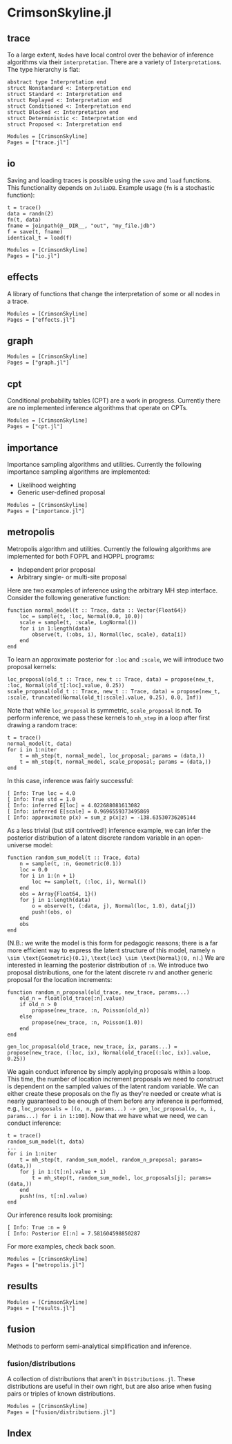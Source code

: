 # CrimsonSkyline.jl

## trace
To a large extent, `Node`s have local control over the behavior of inference algorithms via their 
`interpretation`. There are a variety of `Interpretation`s. The type hierarchy is flat:
```
abstract type Interpretation end
struct Nonstandard <: Interpretation end
struct Standard <: Interpretation end
struct Replayed <: Interpretation end
struct Conditioned <: Interpretation end 
struct Blocked <: Interpretation end
struct Deterministic <: Interpretation end
struct Proposed <: Interpretation end
```
```@autodocs
Modules = [CrimsonSkyline]
Pages = ["trace.jl"]
```

## io

Saving and loading traces is possible using the `save` and `load` functions. This
functionality depends on `JuliaDB`. Example usage (`fn` is a stochastic function):

```
t = trace()
data = randn(2)
fn(t, data)
fname = joinpath(@__DIR__, "out", "my_file.jdb")
f = save(t, fname)
identical_t = load(f)
```

```@autodocs
Modules = [CrimsonSkyline]
Pages = ["io.jl"]
```

## effects
A library of functions that change the interpretation of some or all nodes in a trace.
```@autodocs
Modules = [CrimsonSkyline]
Pages = ["effects.jl"]
```

## graph
```@autodocs
Modules = [CrimsonSkyline]
Pages = ["graph.jl"]
```

## cpt
Conditional probability tables (CPT) are a work in progress. Currently there are no implemented inference algorithms that operate on CPTs. 
```@autodocs
Modules = [CrimsonSkyline]
Pages = ["cpt.jl"]
```

## importance
Importance sampling algorithms and utilities. 
Currently the following importance sampling algorithms are implemented:

+ Likelihood weighting
+ Generic user-defined proposal

```@autodocs
Modules = [CrimsonSkyline]
Pages = ["importance.jl"]
```

## metropolis
Metropolis algorithm and utilities. Currently the following algorithms are implemented for both 
FOPPL and HOPPL programs:

+ Independent prior proposal
+ Arbitrary single- or multi-site proposal

Here are two examples of inference using the arbitrary MH step interface. Consider the following generative
function:
```
function normal_model(t :: Trace, data :: Vector{Float64})
    loc = sample(t, :loc, Normal(0.0, 10.0))
    scale = sample(t, :scale, LogNormal())
    for i in 1:length(data)
        observe(t, (:obs, i), Normal(loc, scale), data[i])
    end
end
```
To learn an approximate posterior for `:loc` and `:scale`, we will introduce two proposal kernels:
```
loc_proposal(old_t :: Trace, new_t :: Trace, data) = propose(new_t, :loc, Normal(old_t[:loc].value, 0.25))
scale_proposal(old_t :: Trace, new_t :: Trace, data) = propose(new_t, :scale, truncated(Normal(old_t[:scale].value, 0.25), 0.0, Inf))
```
Note that while `loc_proposal` is symmetric, `scale_proposal` is not. To perform inference, we pass these kernels to `mh_step` in 
a loop after first drawing a random trace:
```
t = trace()
normal_model(t, data)
for i in 1:niter
    t = mh_step(t, normal_model, loc_proposal; params = (data,))
    t = mh_step(t, normal_model, scale_proposal; params = (data,))
end
```
In this case, inference was fairly successful:
```
[ Info: True loc = 4.0
[ Info: True std = 1.0
[ Info: inferred E[loc] = 4.022688081613082
[ Info: inferred E[scale] = 0.9696559373495869
[ Info: approximate p(x) = sum_z p(x|z) = -138.63530736205144
```
As a less trivial (but still contrived!) inference example, we can infer the posterior distribution of a latent discrete random variable
in an open-universe model: 
```
function random_sum_model(t :: Trace, data)
    n = sample(t, :n, Geometric(0.1))
    loc = 0.0
    for i in 1:(n + 1)
        loc += sample(t, (:loc, i), Normal())
    end
    obs = Array{Float64, 1}()
    for j in 1:length(data)
        o = observe(t, (:data, j), Normal(loc, 1.0), data[j])
        push!(obs, o)
    end
    obs
end
```
(N.B.: we write the model is this form for pedagogic reasons; there is a far more efficient way to express the latent structure 
of this model, namely ``n \sim \text{Geometric}(0.1)``, ``\text{loc} \sim \text{Normal}(0, n)``.)
We are interested in learning the posterior distribution of `:n`. We introduce two proposal distributions, one for the latent discrete rv
and another generic proposal for the location increments:
```
function random_n_proposal(old_trace, new_trace, params...)
    old_n = float(old_trace[:n].value)
    if old_n > 0
        propose(new_trace, :n, Poisson(old_n))
    else
        propose(new_trace, :n, Poisson(1.0))
    end
end

gen_loc_proposal(old_trace, new_trace, ix, params...) = propose(new_trace, (:loc, ix), Normal(old_trace[(:loc, ix)].value, 0.25))
```
We again conduct inference by simply applying proposals within a loop. This time, the number of location increment proposals we need to 
construct is dependent on the sampled values of the latent random variable. We can either create these proposals on the fly as they're 
needed or create what is nearly guaranteed to be enough of them before any inference is performed, e.g., 
`loc_proposals = [(o, n, params...) -> gen_loc_proposal(o, n, i, params...) for i in 1:100]`.
Now that we have what we need, we can conduct inference:
```
t = trace()
random_sum_model(t, data)
...
for i in 1:niter
    t = mh_step(t, random_sum_model, random_n_proposal; params=(data,))
    for j in 1:(t[:n].value + 1)
        t = mh_step(t, random_sum_model, loc_proposals[j]; params=(data,))
    end
    push!(ns, t[:n].value)
end
```
Our inference results look promising:
```
[ Info: True :n = 9
[ Info: Posterior E[:n] = 7.581604598850287
```
For more examples, check back soon.

```@autodocs
Modules = [CrimsonSkyline]
Pages = ["metropolis.jl"]
```

## results
```@autodocs
Modules = [CrimsonSkyline]
Pages = ["results.jl"]
```

## fusion

Methods to perform semi-analytical simplification and inference. 

### fusion/distributions
A collection of distributions that aren't in `Distributions.jl`. These distributions are useful in their own right, but are 
also arise when fusing pairs or triples of known distributions.

```@autodocs
Modules = [CrimsonSkyline]
Pages = ["fusion/distributions.jl"]
```

## Index
```@index
```